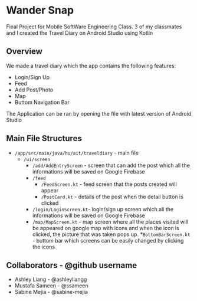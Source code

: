 # Wander Snap
Final Project for Mobile SoftWare Engineering Class. 3 of my classmates and I created the Travel Diary on Android Studio using Kotlin

## Overview
We made a travel diary which the app contains the following features: 
  * Login/Sign Up
  * Feed
  * Add Post/Photo
  * Map
  * Buttom Navigation Bar

The Application can be ran by opening the file with latest version of Android Studio

## Main File Structures
* `/app/src/main/java/hu/ait/traveldiary` - main file
  * `/ui/screen`
    * `/add/AddEntryScreen` - screen that can add the post which all the informations will be saved on Google Firebase
    * `/feed` 
      * `/FeedScreen.kt` - feed screen that the posts created will appear
      * `/PostCard.kt` - details of the post when the detail button is clicked
    * `/login/LoginScreen.kt`- login/sign up screen which all the informations will be saved on Google Firebase
    * `/map/MapScreen.kt` - map screen where all the places visited will be appeared on google map with icons and when the icon is clicked, the picture that was taken pops up.
  *`BottomBarScreen.kt` - buttom bar which screens can be easily changed by clicking the icons

## Collaborators - @github username
* Ashley Liang   - @ashleyliangg
* Mustafa Sameen - @ssameen
* Sabine Mejia   - @sabine-mejia

